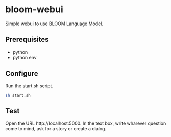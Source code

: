 # bloom-webui
Simple webui to use BLOOM Language Model.

## Prerequisites
- python
- python env

## Configure
Run the start.sh script.
```bash
sh start.sh
```

## Test
Open the URL http://localhost:5000. In the text box, write wharever question come to mind, ask for a story or create a dialog. 

